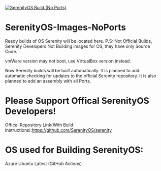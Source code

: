 [![SerenityOS Build (No Ports)](https://github.com/Danik2343/SerenityOS-Images-NoPorts/actions/workflows/SerenityOS_Build.yml/badge.svg)](https://github.com/Danik2343/SerenityOS-Images-NoPorts/actions)

# SerenityOS-Images-NoPorts
Ready builds of OS Serenity will be located here.
P.S: Not Official Builds, Serenity Developers Not Building images for OS, they have only Source Code.

vmWare version may not boot, use VirtualBox version instead.



 Now Serenity builds will be built automatically.
 It is planned to add automatic checking for updates to the official Serenity repository.
 It is also planned to add an assembly with all Ports.

# Please Support Offical SerenityOS Developers!
Offical Repository Link(With Build Instructions):https://github.com/SerenityOS/serenity
# OS used for Building SerenityOS:

  Azure Ubuntu Latest (GitHub Actions)
